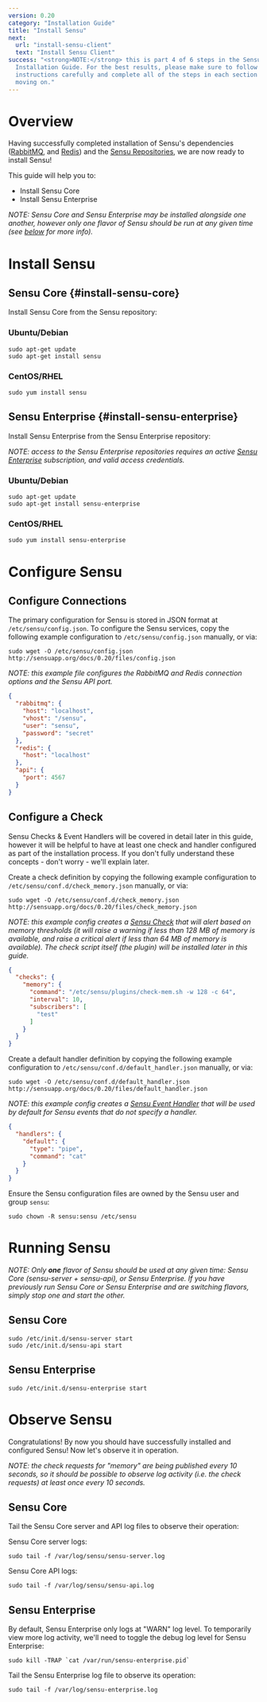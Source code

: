 ```yaml
---
version: 0.20
category: "Installation Guide"
title: "Install Sensu"
next:
  url: "install-sensu-client"
  text: "Install Sensu Client"
success: "<strong>NOTE:</strong> this is part 4 of 6 steps in the Sensu
  Installation Guide. For the best results, please make sure to follow the
  instructions carefully and complete all of the steps in each section before
  moving on."
---
```


# Overview

Having successfully completed installation of Sensu's dependencies ([RabbitMQ](install-rabbitmq), and [Redis](install-redis)) and the [Sensu Repositories](install-repositories), we are now ready to install Sensu!

This guide will help you to:

- Install Sensu Core
- Install Sensu Enterprise

_NOTE: Sensu Core and Sensu Enterprise may be installed alongside one another, however only one flavor of Sensu should be run at any given time (see [below](#running-sensu) for more info)._

# Install Sensu

## Sensu Core {#install-sensu-core}

Install Sensu Core from the Sensu repository:

### Ubuntu/Debian

~~~ shell
sudo apt-get update
sudo apt-get install sensu
~~~

### CentOS/RHEL

~~~ shell
sudo yum install sensu
~~~

## Sensu Enterprise {#install-sensu-enterprise}

Install Sensu Enterprise from the Sensu Enterprise repository:

_NOTE: access to the Sensu Enterprise repositories requires an active [Sensu Enterprise](http://sensuapp.org/enterprise#pricing) subscription, and valid access credentials._

### Ubuntu/Debian

~~~ shell
sudo apt-get update
sudo apt-get install sensu-enterprise
~~~

### CentOS/RHEL

~~~ shell
sudo yum install sensu-enterprise
~~~

# Configure Sensu

## Configure Connections

The primary configuration for Sensu is stored in JSON format at `/etc/sensu/config.json`. To configure the Sensu services, copy the following example configuration to `/etc/sensu/config.json` manually, or via:

~~~ shell
sudo wget -O /etc/sensu/config.json http://sensuapp.org/docs/0.20/files/config.json
~~~

_NOTE: this example file configures the RabbitMQ and Redis connection options and the Sensu API port._

~~~ json
{
  "rabbitmq": {
    "host": "localhost",
    "vhost": "/sensu",
    "user": "sensu",
    "password": "secret"
  },
  "redis": {
    "host": "localhost"
  },
  "api": {
    "port": 4567
  }
}
~~~

## Configure a Check

Sensu Checks & Event Handlers will be covered in detail later in this guide, however it will be helpful to have at least one check and handler configured as part of the installation process. If you don't fully understand these concepts - don't worry - we'll explain later.

Create a check definition by copying the following example configuration to `/etc/sensu/conf.d/check_memory.json` manually, or via:

~~~ shell
sudo wget -O /etc/sensu/conf.d/check_memory.json http://sensuapp.org/docs/0.20/files/check_memory.json
~~~

_NOTE: this example config creates a [Sensu Check](checks) that will alert based on memory thresholds (it will raise a warning if less than 128 MB of memory is available, and raise a critical alert if less than 64 MB of memory is available). The check script itself (the plugin) will be installed later in this guide._

~~~ json
{
  "checks": {
    "memory": {
      "command": "/etc/sensu/plugins/check-mem.sh -w 128 -c 64",
      "interval": 10,
      "subscribers": [
        "test"
      ]
    }
  }
}
~~~

Create a default handler definition by copying the following example configuration to `/etc/sensu/conf.d/default_handler.json` manually, or via:

~~~ shell
sudo wget -O /etc/sensu/conf.d/default_handler.json http://sensuapp.org/docs/0.20/files/default_handler.json
~~~

_NOTE: this example config creates a [Sensu Event Handler](handlers) that will be used by default for Sensu events that do not specify a handler._

~~~ json
{
  "handlers": {
    "default": {
      "type": "pipe",
      "command": "cat"
    }
  }
}
~~~

Ensure the Sensu configuration files are owned by the Sensu user and group `sensu`:

~~~ shell
sudo chown -R sensu:sensu /etc/sensu
~~~

# Running Sensu

_NOTE: Only **one** flavor of Sensu should be used at any given time: Sensu Core (sensu-server + sensu-api), or Sensu Enterprise. If you have previously run Sensu Core or Sensu Enterprise and are switching flavors, simply stop one and start the other._

## Sensu Core

~~~ shell
sudo /etc/init.d/sensu-server start
sudo /etc/init.d/sensu-api start
~~~

## Sensu Enterprise

~~~ shell
sudo /etc/init.d/sensu-enterprise start
~~~

# Observe Sensu

Congratulations! By now you should have successfully installed and configured Sensu! Now let's observe it in operation.

_NOTE: the check requests for "memory" are being published every 10 seconds, so it should be possible to observe log activity (i.e. the check requests) at least once every 10 seconds._

## Sensu Core

Tail the Sensu Core server and API log files to observe their operation:

Sensu Core server logs:

~~~ shell
sudo tail -f /var/log/sensu/sensu-server.log
~~~

Sensu Core API logs:

~~~ shell
sudo tail -f /var/log/sensu/sensu-api.log
~~~

## Sensu Enterprise

By default, Sensu Enterprise only logs at "WARN" log level. To temporarily view more log activity, we'll need to toggle the debug log level for Sensu Enterprise:

~~~ shell
sudo kill -TRAP `cat /var/run/sensu-enterprise.pid`
~~~

Tail the Sensu Enterprise log file to observe its operation:

~~~ shell
sudo tail -f /var/log/sensu-enterprise.log
~~~
